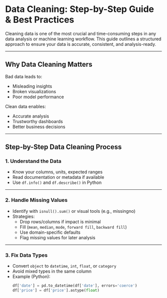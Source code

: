 #  Data Cleaning: Step-by-Step Guide & Best Practices

Cleaning data is one of the most crucial and time-consuming steps in any data analysis or machine learning workflow. This guide outlines a structured approach to ensure your data is accurate, consistent, and analysis-ready.

---

##  Why Data Cleaning Matters

Bad data leads to:
- Misleading insights
- Broken visualizations
- Poor model performance

Clean data enables:
- Accurate analysis
- Trustworthy dashboards
- Better business decisions

---

## Step-by-Step Data Cleaning Process

### 1. Understand the Data

- Know your columns, units, expected ranges
- Read documentation or metadata if available
- Use `df.info()` and `df.describe()` in Python

---

### 2. Handle Missing Values

- Identify with `isnull().sum()` or visual tools (e.g., missingno)
- Strategies:
  - Drop rows/columns if impact is minimal
  - Fill (`mean`, `median`, `mode`, `forward fill`, `backward fill`)
  - Use domain-specific defaults
  - Flag missing values for later analysis

---

### 3. Fix Data Types

- Convert `object` to `datetime`, `int`, `float`, or `category`
- Avoid mixed types in the same column
- Example (Python):
  ```python
  df['date'] = pd.to_datetime(df['date'], errors='coerce')
  df['price'] = df['price'].astype(float)
